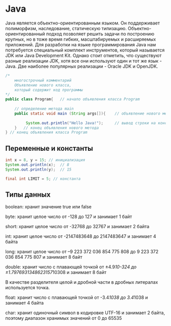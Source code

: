 # Java
Java является объектно-ориентированным языком. Он поддерживает полиморфизм, наследование, статическую типизацию. Объектно-ориентированный подход позволяет решить задачи по построению крупных, но в тоже время гибких, масштабируемых и расширяемых приложений.
Для разработки на языке программирования Java нам потребуется специальный комплект инструментов, который называется JDK или Java Development Kit. Однако стоит отметить, что существуют разные реализации JDK, хотя все они используют один и тот же язык - Java. Две наиболее популярных реализации - Oracle JDK и OpenJDK.

```java
/*
    многострочный комментарий
    Объявление нового класса,
    который содержит код программы
*/
public class Program{   // начало объявления класса Program
      
    // определение метода main
    public static void main (String args[]){    // объявление нового метода
          
         System.out.println("Hello Java!");     // вывод строки на консоль
    }   // конец объявления нового метода
} // конец объявления класса Program
```
## Переменные и константы

```java
int x = 8, y = 15; // инициализация
System.out.println(x);  // 8
System.out.println(y);  // 15

final int LIMIT = 5; // константа
```

## Типы данных

boolean: хранит значение true или false

byte: хранит целое число от -128 до 127 и занимает 1 байт

short: хранит целое число от -32768 до 32767 и занимает 2 байта

int: хранит целое число от -2147483648 до 2147483647 и занимает 4 байта

long: хранит целое число от –9 223 372 036 854 775 808 до 9 223 372 036 854 775 807 и занимает 8 байт

double: хранит число с плавающей точкой от ±4.9*10-324 до ±1.7976931348623157*10308 и занимает 8 байт

В качестве разделителя целой и дробной части в дробных литералах используется точка.

float: хранит число с плавающей точкой от -3.4*1038 до 3.4*1038 и занимает 4 байта

char: хранит одиночный символ в кодировке UTF-16 и занимает 2 байта, поэтому диапазон хранимых значений от 0 до 65535

